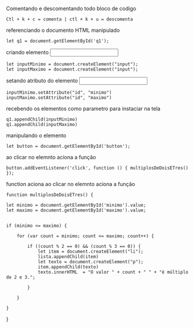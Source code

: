 Comentando e descomentando todo bloco de codigo 
	
	Ctl + k + c = comenta | ctl + k + u = descomenta

referenciando o documento HTML manipulado

    let q1 = document.getElementById('q1');	

criando elemento <input></input>

    let inputMinimo = document.createElement("input");		
    let inputMaximo = document.createElement("input");

setando atributo do elemento <input id="id" name="CaixaTexto"></input>

    inputMinimo.setAttribute("id", "minimo")
    inputMaximo.setAttribute("id", "maximo")

recebendo os elementos como parametro para instaciar na tela

    q1.appendChild(inputMinimo)		
    q1.appendChild(inputMaximo)

manipulando o elemento	

    let button = document.getElementById('button');	

ao clicar no elemnto aciona a função

    button.addEventListener('click', function () { multiplosDeDoisETres() });

function aciona ao clicar no elemnto aciona a função

    function multiplosDeDoisETres() {					

	let minimo = document.getElementById('minimo').value;
	let maximo = document.getElementById('maximo').value; 
	

	if (minimo <= maximo) {

		for (var count = minimo; count <= maximo; count++) {

			if ((count % 2 == 0) && (count % 3 == 0)) {
				let item = document.createElement("li");				
                lista.appendChild(item)				
				let texto = document.createElement("p");				
				item.appendChild(texto)
				texto.innerHTML  = "O valor " + count + " " + "é múltiplo de 2 e 3.";

			}

		}

	}

}
